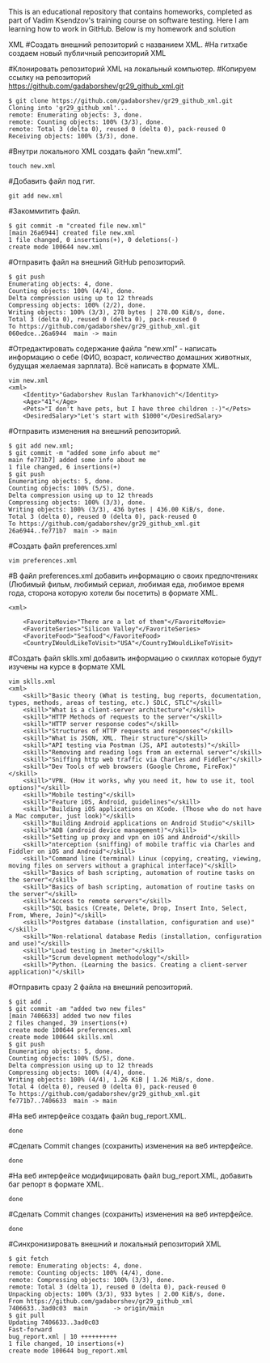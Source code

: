 This is an educational repository that contains homeworks, completed as part of Vadim Ksendzov's training course on software testing.
Here I am learning how to work in GitHub.
Below is my homework and solution 


XML
 #Создать внешний репозиторий c названием XML.
 #На гитхабе создаем новый публичный репозиторий XML 
 
 #Клонировать репозиторий XML на локальный компьютер.
 #Копируем ссылку на репозиторий https://github.com/gadaborshev/gr29_github_xml.git
 
	$ git clone https://github.com/gadaborshev/gr29_github_xml.git
	Cloning into 'gr29_github_xml'...
	remote: Enumerating objects: 3, done.
	remote: Counting objects: 100% (3/3), done.
	remote: Total 3 (delta 0), reused 0 (delta 0), pack-reused 0
	Receiving objects: 100% (3/3), done.

 #Внутри локального XML создать файл “new.xml”.
 
	touch new.xml
  
 #Добавить файл под гит.
	
	git add new.xml
	
 #Закоммитить файл.
 
	$ git commit -m "created file new.xml"
	[main 26a6944] created file new.xml
	1 file changed, 0 insertions(+), 0 deletions(-)
	create mode 100644 new.xml

	
 #Отправить файл на внешний GitHub репозиторий.
	
	$ git push
	Enumerating objects: 4, done.
	Counting objects: 100% (4/4), done.
	Delta compression using up to 12 threads
	Compressing objects: 100% (2/2), done.
	Writing objects: 100% (3/3), 278 bytes | 278.00 KiB/s, done.
	Total 3 (delta 0), reused 0 (delta 0), pack-reused 0
	To https://github.com/gadaborshev/gr29_github_xml.git
    060edce..26a6944  main -> main


 #Отредактировать содержание файла “new.xml” - написать информацию о себе (ФИО, возраст, количество домашних животных, будущая желаемая зарплата). Всё написать в формате XML.
 
	vim new.xml 
	<xml>
		<Identity>"Gadaborshev Ruslan Tarkhanovich"</Identity>
		<Age>"41"</Age>
		<Pets>"I don't have pets, but I have three children :-)"</Pets>
		<DesiredSalary>"Let's start with $1000"</DesiredSalary>
		
 #Отправить изменения на внешний репозиторий.
 
	$ git add new.xml; 
	$ git commit -m "added some info about me"
	main fe771b7] added some info about me
	1 file changed, 6 insertions(+)
	$ git push
	Enumerating objects: 5, done.
	Counting objects: 100% (5/5), done.
	Delta compression using up to 12 threads
	Compressing objects: 100% (3/3), done.
	Writing objects: 100% (3/3), 436 bytes | 436.00 KiB/s, done.
	Total 3 (delta 0), reused 0 (delta 0), pack-reused 0
	To https://github.com/gadaborshev/gr29_github_xml.git
    26a6944..fe771b7  main -> main

 
 #Создать файл preferences.xml
 
	vim preferences.xml
	
 #В файл preferences.xml добавить информацию о своих предпочтениях (Любимый фильм, любимый сериал, любимая еда, любимое время года, сторона которую хотели бы посетить) в формате XML.
 
	<xml>

		<FavoriteMovie>"There are a lot of them"</FavoriteMovie>
		<FavoriteSeries>"Silicon Valley"</FavoriteSeries>
		<FavoriteFood>"Seafood"</FavoriteFood>
		<CountryIWouldLikeToVisit>"USA"</CountryIWouldLikeToVisit>
 
 
 #Создать файл sklls.xml добавить информацию о скиллах которые будут изучены на курсе в формате XML
 
	vim sklls.xml
	<xml>
		<skill>"Basic theory (What is testing, bug reports, documentation, types, methods, areas of testing, etc.) SDLC, STLC"</skill>
		<skill>"What is a client-server architecture"</skill>
		<skill>"HTTP Methods of requests to the server"</skill>
		<skill>"HTTP server response codes"</skill>
		<skill>"Structures of HTTP requests and responses"</skill>
		<skill>"What is JSON, XML. Their structure"</skill>
		<skill>"API testing via Postman (JS, API autotests)"</skill>
		<skill>"Removing and reading logs from an external server"</skill>
		<skill>"Sniffing http web traffic via Charles and Fiddler"</skill>
		<skill>"Dev Tools of web browsers (Google Chrome, FireFox)"</skill>
		<skill>"VPN. (How it works, why you need it, how to use it, tool options)"</skill>
		<skill>"Mobile testing"</skill>
		<skill>"Feature iOS, Android, guidelines"</skill>
		<skill>"Building iOS applications on XCode. (Those who do not have a Mac computer, just look)"</skill>
		<skill>"Building Android applications on Android Studio"</skill>
		<skill>"ADB (android device management)"</skill>
		<skill>"Setting up proxy and vpn on iOS and Android"</skill>
		<skill>"nterception (sniffing) of mobile traffic via Charles and Fiddler on iOS and Android"</skill>
		<skill>"Command line (terminal) Linux (copying, creating, viewing, moving files on servers without a graphical interface)"</skill>
		<skill>"Basics of bash scripting, automation of routine tasks on the server"</skill>
		<skill>"Basics of bash scripting, automation of routine tasks on the server"</skill>
		<skill>"Access to remote servers"</skill>
		<skill>"SQL basics (Create, Delete, Drop, Insert Into, Select, From, Where, Join)"</skill>
		<skill>"Postgres database (installation, configuration and use)"</skill>
		<skill>"Non-relational database Redis (installation, configuration and use)"</skill>
		<skill>"Load testing in Jmeter"</skill>
		<skill>"Scrum development methodology"</skill>
		<skill>"Python. (Learning the basics. Creating a client-server application)"</skill>
		
 #Отправить сразу 2 файла на внешний репозиторий.
 
	$ git add .
	$ git commit -am "added two new files"
	[main 7406633] added two new files
	2 files changed, 39 insertions(+)
	create mode 100644 preferences.xml
	create mode 100644 skills.xml
	$ git push
	Enumerating objects: 5, done.
	Counting objects: 100% (5/5), done.
	Delta compression using up to 12 threads
	Compressing objects: 100% (4/4), done.
	Writing objects: 100% (4/4), 1.26 KiB | 1.26 MiB/s, done.
	Total 4 (delta 0), reused 0 (delta 0), pack-reused 0
	To https://github.com/gadaborshev/gr29_github_xml.git
	fe771b7..7406633  main -> main

 
 #На веб интерфейсе создать файл bug_report.XML.
 
	done
 
 #Сделать Commit changes (сохранить) изменения на веб интерфейсе.
 
	done
	
 #На веб интерфейсе модифицировать файл bug_report.XML, добавить баг репорт в формате XML.
 
	done
	
 #Сделать Commit changes (сохранить) изменения на веб интерфейсе.
 
	done
	
 #Синхронизировать внешний и локальный репозиторий XML
 
	$ git fetch
	remote: Enumerating objects: 4, done.
	remote: Counting objects: 100% (4/4), done.
	remote: Compressing objects: 100% (3/3), done.
	remote: Total 3 (delta 1), reused 0 (delta 0), pack-reused 0
	Unpacking objects: 100% (3/3), 933 bytes | 2.00 KiB/s, done.
	From https://github.com/gadaborshev/gr29_github_xml
    7406633..3ad0c03  main       -> origin/main
	$ git pull
	Updating 7406633..3ad0c03
	Fast-forward
	bug_report.xml | 10 ++++++++++
	1 file changed, 10 insertions(+)
	create mode 100644 bug_report.xml
